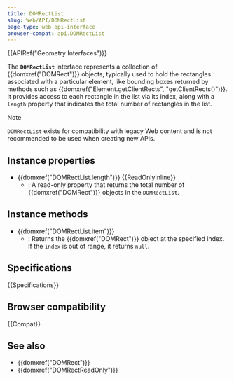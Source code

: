 ```yaml
---
title: DOMRectList
slug: Web/API/DOMRectList
page-type: web-api-interface
browser-compat: api.DOMRectList
---
```


{{APIRef("Geometry Interfaces")}}

The **`DOMRectList`** interface represents a collection of {{domxref("DOMRect")}} objects, typically used to hold the rectangles associated with a particular element, like bounding boxes returned by methods such as {{domxref("Element.getClientRects", "getClientRects()")}}. It provides access to each rectangle in the list via its index, along with a `length` property that indicates the total number of rectangles in the list.

> [!NOTE]
> `DOMRectList` exists for compatibility with legacy Web content and is not recommended to be used when creating new APIs.

## Instance properties

- {{domxref("DOMRectList.length")}} {{ReadOnlyInline}}
  - : A read-only property that returns the total number of {{domxref("DOMRect")}} objects in the `DOMRectList`.

## Instance methods

- {{domxref("DOMRectList.item")}}
  - : Returns the {{domxref("DOMRect")}} object at the specified index. If the `index` is out of range, it returns `null`.

## Specifications

{{Specifications}}

## Browser compatibility

{{Compat}}

## See also

- {{domxref("DOMRect")}}
- {{domxref("DOMRectReadOnly")}}
